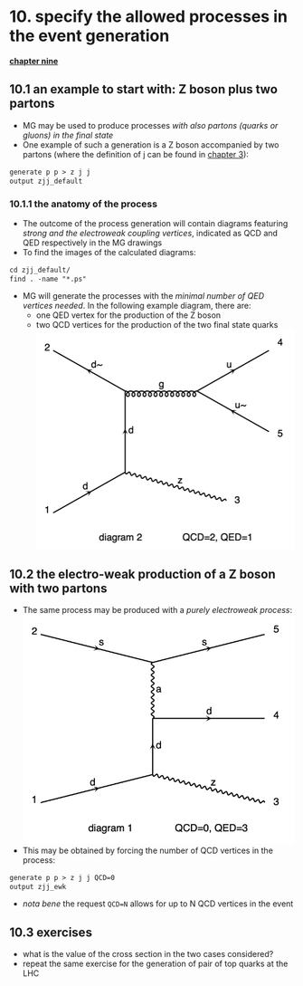 # 10. specify the allowed processes in the event generation

[**chapter nine**](09_inter.md)

## 10.1 an example to start with: Z boson plus two partons

  * MG may be used to produce processes *with also partons (quarks or gluons) in the final state*
  * One example of such a generation is a Z boson accompanied by two partons
    (where the definition of j can be found in [chapter 3](03_firstRun.md)):
```
generate p p > z j j
output zjj_default
```

### 10.1.1 the anatomy of the process

  * The outcome of the process generation will contain diagrams
    featuring *strong and the electroweak coupling vertices*, 
    indicated as QCD and QED respectively in the MG drawings
  * To find the images of the calculated diagrams:  
```
cd zjj_default/
find . -name "*.ps"
```
  * MG will generate the processes with the *minimal number of QED vertices needed*. 
    In the following example diagram, there are:
      * one QED vertex for the production of the Z boson
      * two QCD vertices for the production of the two final state quarks
![Zjj_default](images/Zjj.png)


## 10.2 the electro-weak production of a Z boson with two partons

  * The same process may be produced with a *purely electroweak process*:
    ![Zjj_EWK](images/Zjj_EWK.png)
  * This may be obtained by forcing the number of QCD vertices in the process:
```
generate p p > z j j QCD=0
output zjj_ewk
```
  * _nota bene_ the request ```QCD=N``` allows for up to N QCD vertices in the event

## 10.3 exercises

  * what is the value of the cross section in the two cases considered?
  * repeat the same exercise for the generation of pair of top quarks at the LHC
